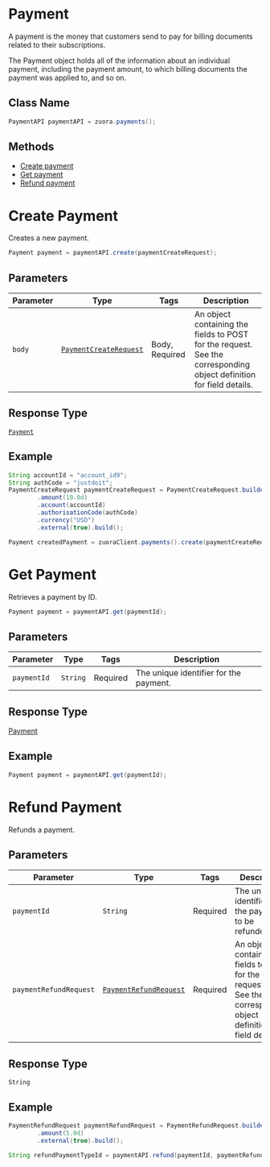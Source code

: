 # Payment

A payment is the money that customers send to pay for billing documents related to their subscriptions.

The Payment object holds all of the information about an individual payment, including the payment amount, to which billing documents the payment was applied to, and so on.

## Class Name

```java
PaymentAPI paymentAPI = zuora.payments();
```

## Methods

* [Create payment](/doc/payment.md#create-payment)
* [Get payment](/doc/payment.md#get-payment)
* [Refund payment](/doc/payment.md#update-payment)

# Create Payment

Creates a new payment.

```java
Payment payment = paymentAPI.create(paymentCreateRequest);
```

## Parameters

| Parameter | Type | Tags | Description |
|  --- | --- | --- | --- |
| `body` | [`PaymentCreateRequest`](/doc/models/create-payment-request.md) | Body, Required | An object containing the fields to POST for the request.<br>See the corresponding object definition for field details. |

## Response Type

[`Payment`](/doc/models/payment.md)

## Example

```java
String accountId = "account_id9";
String authCode = "justdoit";
PaymentCreateRequest paymentCreateRequest = PaymentCreateRequest.builder()
        .amount(10.0d)
        .account(accountId)
        .authorisationCode(authCode)
        .currency("USD")
        .external(true).build();

Payment createdPayment = zuoraClient.payments().create(paymentCreateRequest);
```

# Get Payment

Retrieves a payment by ID.

```java
Payment payment = paymentAPI.get(paymentId);
```

## Parameters

| Parameter | Type | Tags | Description |
|  --- | --- | --- | --- |
| `paymentId` | `String` | Required | The unique identifier for the payment. |

## Response Type

[Payment](doc/model/payment.md)

## Example

```java
Payment payment = paymentAPI.get(paymentId);
```

# Refund Payment

Refunds a payment.

## Parameters

| Parameter | Type | Tags | Description |
|  --- | --- | --- | --- |
| `paymentId` | `String` | Required | The unique identifier for the payment to be refunded. |
| `paymentRefundRequest` | [`PaymentRefundRequest`](/doc/models/payment-refund-request.md) | Required | An object containing the fields to POST for the request.<br>See the corresponding object definition for field details. |

## Response Type

`String`

## Example

```java
PaymentRefundRequest paymentRefundRequest = PaymentRefundRequest.builder()
        .amount(5.0d)
        .external(true).build();

String refundPaymentTypeId = paymentAPI.refund(paymentId, paymentRefundRequest);
```

